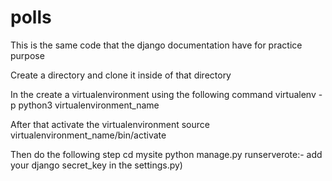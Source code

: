 # polls

This is the same code that the django documentation have for practice purpose

Create a directory and clone it inside of that directory

In the create a virtualenvironment using the following command
virtualenv -p python3 virtualenvironment_name

After that activate the virtualenvironment
source virtualenvironment_name/bin/activate

Then do the following step
cd mysite
python manage.py runserverote:- add your django secret_key in the settings.py)
